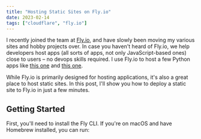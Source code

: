 ```yaml
---
title: "Hosting Static Sites on Fly.io"
date: 2023-02-14
tags: ["cloudflare", "fly.io"]
---
```


I recently joined the team at [Fly.io](https://fly.io), and have slowly been moving my various sites and hobby projects over. In case you haven't heard of Fly.io, we help developers host apps (all sorts of apps, not only JavaScript-based ones) close to users – no devops skills required. I use Fly.io to host a few Python apps like [this one](#) and [this one](#).

While Fly.io is primarily designed for hosting applications, it's also a great place to host static sites. In this post, I'll show you how to deploy a static site to Fly.io in just a few minutes.

## Getting Started

First, you'll need to install the Fly CLI. If you're on macOS and have Homebrew installed, you can run: 